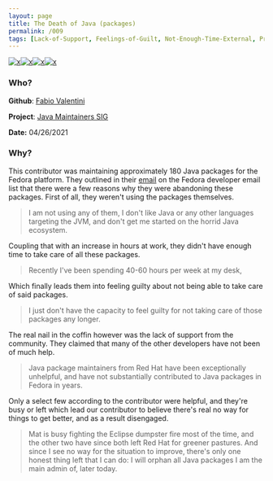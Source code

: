 ```yaml
---
layout: page
title: The Death of Java (packages)
permalink: /009
tags: [Lack-of-Support, Feelings-of-Guilt, Not-Enough-Time-External, Project-Direction]
---
```


[![x](https://img.shields.io/badge/-Lack%20of%20Support-e2062c)](/#LOS)[![x](https://img.shields.io/badge/-Feelings%20of%20Guilt-fae7b5)](/#GUILT)[![x](https://img.shields.io/badge/-Not%20Enough%20Time-orange)](/#NETE)[![x](https://img.shields.io/badge/-Project%20Direction-brightgreen)](/#ProjectD)

### Who?

**Github**: [Fabio Valentini](https://github.com/decathorpe)

**Project**: [Java Maintainers SIG](https://src.fedoraproject.org/group/java-maint-sig)

**Date:** 04/26/2021

### Why?

This contributor was maintaining approximately 180 Java packages for the Fedora platform. They outlined in their [email](https://lists.fedoraproject.org/archives/list/devel@lists.fedoraproject.org/thread/4EHBACT4I263R4QF75HB3DUJWWANGHAS/) on the Fedora developer email list that there were a few reasons why they were abandoning these packages. First of all, they weren't using the packages themselves. 

> I am not using any of them, I don't like Java or any other languages targeting the JVM, and don't get me started on the horrid Java ecosystem.

Coupling that with an increase in hours at work, they didn't have enough time to take care of all these packages. 

> Recently I've been spending 40-60 hours per week at my desk,

Which finally leads them into feeling guilty about not being able to take care of said packages. 

> I just don't have the capacity to feel guilty for not taking care of those packages any longer.

The real nail in the coffin however was the lack of support from the community. They claimed that many of the other developers have not been of much help. 

> Java package maintainers from Red Hat have been exceptionally unhelpful, and have not substantially contributed to Java packages in Fedora in years.

Only a select few according to the contributor were helpful, and they're busy or left which lead our contributor to believe there's real no way for things to get better, and as a result disengaged. 

> Mat is busy fighting the Eclipse dumpster fire most of the time, and the other two have since both left Red Hat for greener pastures. And since I see no way for the situation to improve, there's only one honest thing left that I can do: I will orphan all Java packages I am the main admin of, later today.

